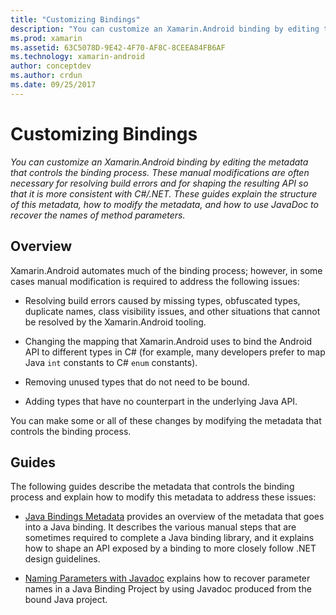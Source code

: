 ```yaml
---
title: "Customizing Bindings"
description: "You can customize an Xamarin.Android binding by editing the metadata that controls the binding process. These manual modifications are often necessary for resolving build errors and for shaping the resulting API so that it is more consistent with C#/.NET. These guides explain the structure of this metadata, how to modify the metadata, and how to use JavaDoc to recover the names of method parameters."
ms.prod: xamarin
ms.assetid: 63C5078D-9E42-4F70-AF8C-8CEEA84FB6AF
ms.technology: xamarin-android
author: conceptdev
ms.author: crdun
ms.date: 09/25/2017
---
```


# Customizing Bindings

_You can customize an Xamarin.Android binding by editing the metadata that controls the binding process. These manual modifications are often necessary for resolving build errors and for shaping the resulting API so that it is more consistent with C#/.NET. These guides explain the structure of this metadata, how to modify the metadata, and how to use JavaDoc to recover the names of method parameters._


## Overview
 
Xamarin.Android automates much of the binding process; however, in some
cases manual modification is required to address the following issues:

- Resolving build errors caused by missing types, obfuscated types, 
    duplicate names, class visibility issues, and other situations that 
    cannot be resolved by the Xamarin.Android tooling. 

- Changing the mapping that Xamarin.Android uses to bind the Android 
    API to different types in C# (for example, many developers prefer to map
    Java `int` constants to C# `enum` constants).

- Removing unused types that do not need to be bound. 

- Adding types that have no counterpart in the underlying Java API. 

You can make some or all of these changes by modifying the metadata
that controls the binding process.


## Guides

The following guides describe the metadata that controls the binding process and 
explain how to modify this metadata to address these issues:

- [Java Bindings Metadata](~/android/platform/binding-java-library/customizing-bindings/java-bindings-metadata.md)
    provides an overview of the metadata that goes into a Java binding.
    It describes the various manual steps that are sometimes required to
    complete a Java binding library, and it explains how to shape an API
    exposed by a binding to more closely follow .NET design guidelines.

- [Naming Parameters with Javadoc](~/android/platform/binding-java-library/customizing-bindings/naming-parameters-with-javadoc.md)
    explains how to recover parameter names in a Java Binding Project by using Javadoc produced from the bound Java project.


 


